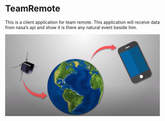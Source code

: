 # TeamRemote

This is a client application for team remote. This application will receive data from nasa’s api and show it is there any natural event beside him.

![Image](https://github.com/msrkms/TeamRemote/blob/master/Image/nasa.PNG)
